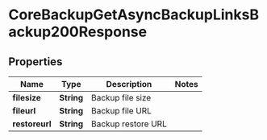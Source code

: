 

# CoreBackupGetAsyncBackupLinksBackup200Response


## Properties

| Name | Type | Description | Notes |
|------------ | ------------- | ------------- | -------------|
|**filesize** | **String** | Backup file size |  |
|**fileurl** | **String** | Backup file URL |  |
|**restoreurl** | **String** | Backup restore URL |  |



